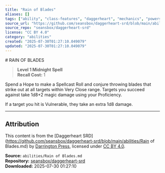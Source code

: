 ```yaml
---
title: "Rain of Blades"
aliases: []
tags: ["ability", "class-features", "daggerheart", "mechanics", "powers", "reference", "srd", "ttrpg"]
source_url: "https://github.com/seansbox/daggerheart-srd/blob/main/abilities/Rain of Blades.md"
source_repo: "seansbox/daggerheart-srd"
license: "CC BY 4.0"
category: "abilities"
created: "2025-07-30T01:27:10.049079"
updated: "2025-07-30T01:27:10.049079"
---
```


﻿# RAIN OF BLADES

> **Level 1 Midnight Spell**  
> **Recall Cost:** 1

Spend a Hope to make a Spellcast Roll and conjure throwing blades that strike out at all targets within Very Close range. Targets you succeed against take 1d8+2 magic damage using your Proficiency.

If a target you hit is Vulnerable, they take an extra 1d8 damage.

---

## Attribution

This content is from the [Daggerheart SRD](https://github.com/seansbox/daggerheart-srd/blob/main/abilities/Rain of Blades.md) by [Darrington Press](https://darringtonpress.com/), licensed under [CC BY 4.0](https://creativecommons.org/licenses/by/4.0/).

**Source:** `abilities/Rain of Blades.md`  
**Repository:** [seansbox/daggerheart-srd](https://github.com/seansbox/daggerheart-srd)  
**Downloaded:** 2025-07-30 01:27:10

